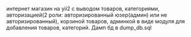 интернет магазин на yii2 с выводом товаров, категориями, авторизацией(2 роли: авторизированный юзер(админ) или не авторизированный), корзиной товаров, админкой в виде модуля для добавления товаров, категорий. Дамп бд в dump_db.sql 
